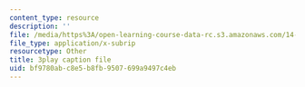 ```yaml
---
content_type: resource
description: ''
file: /media/https%3A/open-learning-course-data-rc.s3.amazonaws.com/14-13-psychology-and-economics-spring-2020/bf9780abc8e5b8fb9507699a9497c4eb_3UTfFMTqH70.srt
file_type: application/x-subrip
resourcetype: Other
title: 3play caption file
uid: bf9780ab-c8e5-b8fb-9507-699a9497c4eb
---
```

